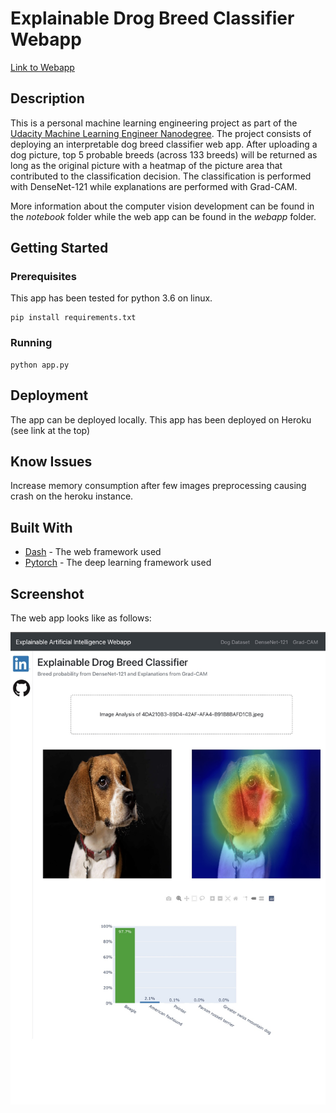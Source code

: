 # Explainable Drog Breed Classifier Webapp
[Link to Webapp](https://xaidog-app.herokuapp.com)

## Description

This is a personal machine learning engineering project as part of the [Udacity Machine Learning Engineer Nanodegree](https://www.udacity.com/course/machine-learning-engineer-nanodegree--nd009t). The project consists of deploying an interpretable dog breed classifier web app. After uploading a dog picture, top 5 probable breeds (across 133 breeds) will be returned as long as the original picture with a heatmap of the picture area that contributed to the classification decision. The classification is performed with DenseNet-121 while explanations are performed with Grad-CAM.

More information about the computer vision development can be found in the *notebook* folder while the web app can be found in the *webapp* folder.

## Getting Started

### Prerequisites

This app has been tested for python 3.6 on linux.

```
pip install requirements.txt
```

### Running

```
python app.py
```

## Deployment

The app can be deployed locally. This app has been deployed on Heroku (see link at the top)

## Know Issues

Increase memory consumption after few images preprocessing causing crash on the heroku instance.

## Built With

* [Dash](https://plotly.com/dash/) - The web framework used
* [Pytorch](https://pytorch.org) - The deep learning framework used

## Screenshot
The web app looks like as follows:

![Alt text](screenshot.jpg?raw=true "Optional Title")

